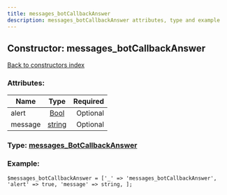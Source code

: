 ```yaml
---
title: messages_botCallbackAnswer
description: messages_botCallbackAnswer attributes, type and example
---
```

## Constructor: messages\_botCallbackAnswer  
[Back to constructors index](index.md)



### Attributes:

| Name     |    Type       | Required |
|----------|:-------------:|---------:|
|alert|[Bool](../types/Bool.md) | Optional|
|message|[string](../types/string.md) | Optional|



### Type: [messages\_BotCallbackAnswer](../types/messages_BotCallbackAnswer.md)


### Example:

```
$messages_botCallbackAnswer = ['_' => 'messages_botCallbackAnswer', 'alert' => true, 'message' => string, ];
```  

